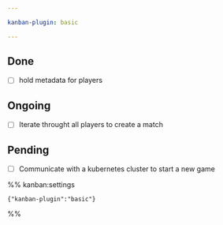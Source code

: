```yaml
---

kanban-plugin: basic

---
```


## Done

- [ ] hold metadata for players


## Ongoing

- [ ] Iterate throught all players to create a match


## Pending

- [ ] Communicate with a kubernetes cluster to start a new game




%% kanban:settings
```
{"kanban-plugin":"basic"}
```
%%
